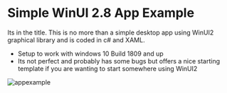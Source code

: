 # Simple WinUI 2.8 App Example

Its in the title. This is no more than a simple desktop app using WinUI2 graphical library and is coded in c# and XAML.

- Setup to work with windows 10 Build 1809 and up
- Its not perfect and probably has some bugs but offers a nice starting template if you are wanting to start somewhere using WinUI2

![appexample](https://user-images.githubusercontent.com/54720001/236652459-20a42942-247f-489d-8d82-3878f2363e38.png)
